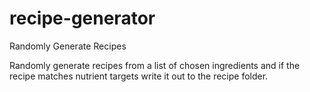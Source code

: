 # recipe-generator
Randomly Generate Recipes 

Randomly generate recipes from a list of chosen ingredients and if the recipe matches nutrient targets write it out to the recipe folder.